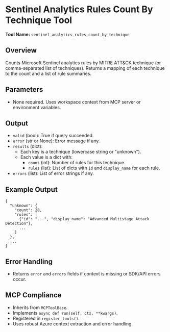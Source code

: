 # Sentinel Analytics Rules Count By Technique Tool

**Tool Name:** `sentinel_analytics_rules_count_by_technique`

## Overview
Counts Microsoft Sentinel analytics rules by MITRE ATT&CK technique (or comma-separated list of techniques). Returns a mapping of each technique to the count and a list of rule summaries.

## Parameters
- None required. Uses workspace context from MCP server or environment variables.

## Output
- `valid` (bool): True if query succeeded.
- `error` (str or None): Error message if any.
- `results` (dict):
    - Each key is a technique (lowercase string or "unknown").
    - Each value is a dict with:
        - `count` (int): Number of rules for this technique.
        - `rules` (list): List of dicts with `id` and `display_name` for each rule.
- `errors` (list): List of error strings if any.

## Example Output
```
{
  "unknown": {
    "count": 28,
    "rules": [
      {"id": "...", "display_name": "Advanced Multistage Attack Detection"},
      ...
    ]
  },
  ...
}
```

## Error Handling
- Returns `error` and `errors` fields if context is missing or SDK/API errors occur.

## MCP Compliance
- Inherits from `MCPToolBase`.
- Implements `async def run(self, ctx, **kwargs)`.
- Registered in `register_tools()`.
- Uses robust Azure context extraction and error handling.
